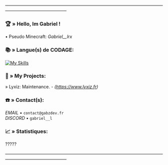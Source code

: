――――――――――――――――――――――――――――――――――――――――――――――――――

### 🏆​ » Hello, Im Gabriel !

• Pseudo Minecraft: *Gabriel__lrx*

### 📚​ » Langue(s) de CODAGE:

[![My Skills](https://skillicons.dev/icons?i=java&theme=light)](https://skillicons.dev)

### 📍​ » My Projects:

» Lyxiz: Maintenance. - *(https://www.lyxiz.fr)*    


### ☎️​ » Contact(s):

*EMAIL* • `contact@gabzdev.fr`    
*DISCORD* • `gabriel__l`   

### 📈​ » Statistiques: 

?????    

――――――――――――――――――――――――――――――――――――――――――――――――――
